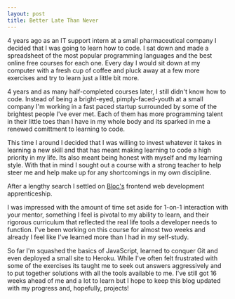 ```yaml
---
layout: post
title: Better Late Than Never
---
```


4 years ago as an IT support intern at a small pharmaceutical company I decided that I was going to learn how to code. I sat down and made a spreadsheet of the most popular programming languages and the best online free courses for each one. Every day I would sit down at my computer with a fresh cup of coffee and pluck away at a few more exercises and try to learn just a little bit more.

4 years and as many half-completed courses later, I still didn't know how to code. Instead of being a bright-eyed, pimply-faced-youth at a small company I'm working in a fast paced startup surrounded by some of the brightest people I've ever met. Each of them has more programming talent in their little toes than I have in my whole body and its sparked in me a renewed comittment to learning to code.

This time I around I decided that I was willing to invest whatever it takes in learning a new skill and that has meant making learning to code a high priority in my life. Its also meant being honest with myself and my learning style. With that in mind I sought out a course with a strong teacher to help steer me and help make up for any shortcomings in my own discipline.

After a lengthy search I settled on [Bloc's](http://bloc.io) frontend web development apprenticeship.

I was impressed with the amount of time set aside for 1-on-1 interaction with your mentor, something I feel is pivotal to my ability to learn, and their rigorous curriculum that reflected the real life tools a developer needs to function. I've been working on this course for almost two weeks and already I feel like I've learned more than I had in my self-study.

So far I'm squashed the basics of JavaScript, learned to conquer Git and even deployed a small site to Heroku. While I've often felt frustrated with some of the exercises its taught me to seek out answers aggressively and to put together solutions with all the tools available to me. I've still got 16 weeks ahead of me and a lot to learn but I hope to keep this blog updated with my progress and, hopefully, projects!